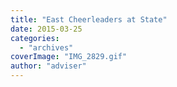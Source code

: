 ```yaml
---
title: "East Cheerleaders at State"
date: 2015-03-25
categories: 
  - "archives"
coverImage: "IMG_2829.gif"
author: "adviser"
---
```



